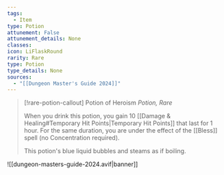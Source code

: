 ```yaml
---
tags:
  - Item
type: Potion
attunement: False
attunement_details: None
classes:
icon: LiFlaskRound
rarity: Rare
type: Potion
type_details: None
sources: 
  - "[[Dungeon Master's Guide 2024]]"
---
```

>[!rare-potion-callout] Potion of Heroism
>_Potion, Rare_
>
>When you drink this potion, you gain 10 [[Damage & Healing#Temporary Hit Points\|Temporary Hit Points]] that last for 1 hour. For the same duration, you are under the effect of the [[Bless]] spell (no Concentration required).
>
>This potion's blue liquid bubbles and steams as if boiling.
>


![[dungeon-masters-guide-2024.avif|banner]]